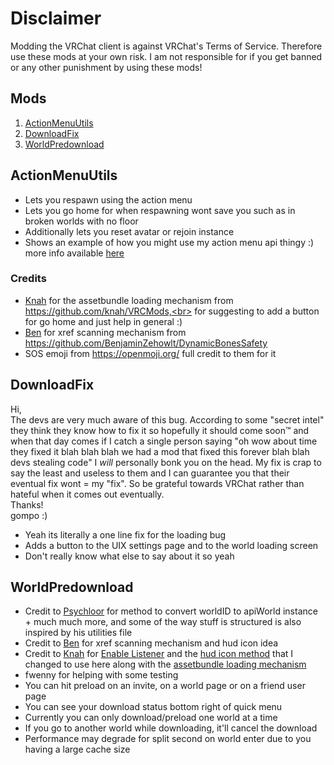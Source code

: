 # Disclaimer

Modding the VRChat client is against VRChat's Terms of Service. Therefore use these mods at your own risk. I am not responsible for if you get banned or any other punishment by using these mods!<br>

## Mods
<ol>
  <li><a href="#actionmenuutils">ActionMenuUtils</a></li>
  <li><a href="#downloadfix">DownloadFix</a></li>
  <li><a href="#worldpredownload">WorldPredownload</a></li>
</ol>

## ActionMenuUtils 
- Lets you respawn using the action menu<br>
- Lets you go home for when respawning wont save you such as in broken worlds with no floor<br>
- Additionally lets you reset avatar or rejoin instance<br>
- Shows an example of how you might use my action menu api thingy :) more info available [here](https://github.com/gompocp/ActionMenuApi/) <br>


### Credits<br>
- [Knah](https://github.com/knah/) for the assetbundle loading mechanism from https://github.com/knah/VRCMods,<br>
  for suggesting to add a button for go home and just help in general :)
- [Ben](https://github.com/BenjaminZehowlt/) for xref scanning mechanism from https://github.com/BenjaminZehowlt/DynamicBonesSafety
- SOS emoji from https://openmoji.org/ full credit to them for it


## DownloadFix

Hi, <br>
The devs are very much aware of this bug. According to some "secret intel" they think they know how to fix it so hopefully it should come soon™ and when that day comes if I catch a single person saying "oh wow about time they fixed it blah blah blah we had a mod that fixed this forever blah blah devs stealing code" I _will_ personally bonk you on the head. My fix is crap to say the least and useless to them and I can guarantee you that their eventual fix wont = my "fix". So be grateful towards VRChat rather than hateful when it comes out eventually. <br> Thanks!  <br> gompo :)

- Yeah its literally a one line fix for the loading bug  <br>
- Adds a button to the UIX settings page and to the world loading screen <br>
- Don't really know what else to say about it so yeah <br>

## WorldPredownload<br>
- Credit to [Psychloor](https://github.com/Psychloor/AdvancedInvites/blob/master/AdvancedInvites/InviteHandler.cs) for method to convert worldID to apiWorld instance + much much more, and some of the way stuff is structured is also inspired by his utilities file
- Credit to [Ben](https://github.com/BenjaminZehowlt/DynamicBonesSafety) for xref scanning mechanism and hud icon idea
- Credit to [Knah](https://github.com/knah/) for [Enable Listener](https://github.com/knah/VRCMods/blob/master/UIExpansionKit/Components/EnableDisableListener.cs) and the [hud icon method](https://github.com/knah/VRCMods/blob/master/JoinNotifier/JoinNotifierMod.cs#L120) that I changed to use here along with the [assetbundle loading mechanism](https://github.com/knah/VRCMods/blob/master/JoinNotifier/JoinNotifierMod.cs#L61)
- fwenny for helping with some testing 
- You can hit preload on an invite, on a world page or on a friend user page
- You can see your download status bottom right of quick menu 
- Currently you can only download/preload one world at a time 
- If you go to another world while downloading, it'll cancel the download 
- Performance may degrade for split second on world enter due to you having a large cache size 


